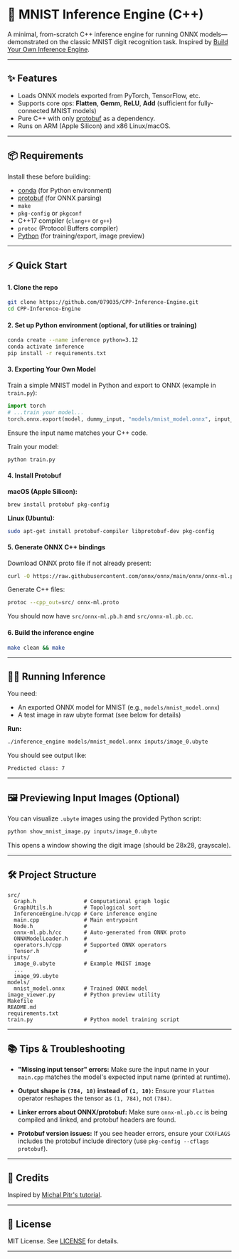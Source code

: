 # 🧠 MNIST Inference Engine (C++)

A minimal, from-scratch C++ inference engine for running ONNX models—demonstrated on the classic MNIST digit recognition task.
Inspired by [Build Your Own Inference Engine](https://michalpitr.substack.com/p/build-your-own-inference-engine-from).

---

## ✨ Features

- Loads ONNX models exported from PyTorch, TensorFlow, etc.
- Supports core ops: **Flatten**, **Gemm**, **ReLU**, **Add** (sufficient for fully-connected MNIST models)
- Pure C++ with only [protobuf](https://developers.google.com/protocol-buffers) as a dependency.
- Runs on ARM (Apple Silicon) and x86 Linux/macOS.

---

## 📦 Requirements

Install these before building:

- [conda](https://docs.conda.io/en/latest/) (for Python environment)
- [protobuf](https://developers.google.com/protocol-buffers) (for ONNX parsing)
- `make`
- `pkg-config` or `pkgconf`
- C++17 compiler (`clang++` or `g++`)
- `protoc` (Protocol Buffers compiler)
- [Python](https://www.python.org/) (for training/export, image preview)

---

## ⚡ Quick Start

#### 1. **Clone the repo**

```bash
git clone https://github.com/079035/CPP-Inference-Engine.git
cd CPP-Inference-Engine
```

#### 2. **Set up Python environment (optional, for utilities or training)**

```bash
conda create --name inference python=3.12
conda activate inference
pip install -r requirements.txt
```

#### 3. **Exporting Your Own Model**

Train a simple MNIST model in Python and export to ONNX (example in `train.py`):

```python
import torch
# ...train your model...
torch.onnx.export(model, dummy_input, "models/mnist_model.onnx", input_names=['onnx::Flatten_0'])
```

Ensure the input name matches your C++ code.

Train your model:

```bash
python train.py
```

#### 4. **Install Protobuf**

**macOS (Apple Silicon):**

```bash
brew install protobuf pkg-config
```

**Linux (Ubuntu):**

```bash
sudo apt-get install protobuf-compiler libprotobuf-dev pkg-config
```

#### 5. **Generate ONNX C++ bindings**

Download ONNX proto file if not already present:

```bash
curl -O https://raw.githubusercontent.com/onnx/onnx/main/onnx/onnx-ml.proto
```

Generate C++ files:

```bash
protoc --cpp_out=src/ onnx-ml.proto
```

You should now have `src/onnx-ml.pb.h` and `src/onnx-ml.pb.cc`.

#### 6. **Build the inference engine**

```bash
make clean && make
```

---

## 🏃‍♂️ Running Inference

You need:

- An exported ONNX model for MNIST (e.g., `models/mnist_model.onnx`)
- A test image in raw ubyte format (see below for details)

**Run:**

```bash
./inference_engine models/mnist_model.onnx inputs/image_0.ubyte
```

You should see output like:

```
Predicted class: 7
```

---

## 🖼️ Previewing Input Images (Optional)

You can visualize `.ubyte` images using the provided Python script:

```bash
python show_mnist_image.py inputs/image_0.ubyte
```

This opens a window showing the digit image (should be 28x28, grayscale).

---

## 🛠️ Project Structure

```
src/
  Graph.h               # Computational graph logic
  GraphUtils.h          # Topological sort
  InferenceEngine.h/cpp # Core inference engine
  main.cpp              # Main entrypoint
  Node.h                #
  onnx-ml.pb.h/cc       # Auto-generated from ONNX proto
  ONNXModelLoader.h     #
  operators.h/cpp       # Supported ONNX operators
  Tensor.h              #
inputs/
  image_0.ubyte         # Example MNIST image
  ...
  image_99.ubyte
models/
  mnist_model.onnx      # Trained ONNX model
image_viewer.py         # Python preview utility
Makefile
README.md
requirements.txt
train.py                # Python model training script
```

---

## 📚 Tips & Troubleshooting

- **"Missing input tensor" errors:**
  Make sure the input name in your `main.cpp` matches the model's expected input name (printed at runtime).

- **Output shape is `(784, 10)` instead of `(1, 10)`:**
  Ensure your `Flatten` operator reshapes the tensor as `(1, 784)`, not `(784)`.

- **Linker errors about ONNX/protobuf:**
  Make sure `onnx-ml.pb.cc` is being compiled and linked, and protobuf headers are found.

- **Protobuf version issues:**
  If you see header errors, ensure your `CXXFLAGS` includes the protobuf include directory (use `pkg-config --cflags protobuf`).

---

## 👥 Credits

Inspired by [Michal Pitr's tutorial](https://michalpitr.substack.com/p/build-your-own-inference-engine-from).

---

## 📄 License

MIT License. See [LICENSE](LICENSE) for details.

---
